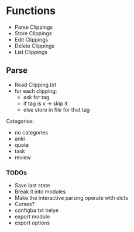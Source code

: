 # Functions
- Parse Clippings
- Store Clippings
- Edit Clippings
- Delete Clippings
- List Clippings

## Parse 
- Read Clipping.txt
- for each clipping:
  - ask for tag
  - if tag is x -> skip it
  - else store in file for that tag

Categories:
  - no categories
  - anki
  - quote
  - task
  - review

  ### TODOs
  - Save last state
  - Break it into modules
  - Make the interactive parsing operate with dicts
  - Curses?
  - configba txt helye
  - export module
  - export options